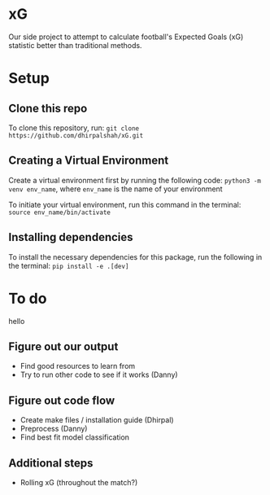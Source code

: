 # xG
Our side project to attempt to calculate football's Expected Goals (xG) statistic better than traditional methods.

# Setup

## Clone this repo
To clone this repository, run:
`git clone https://github.com/dhirpalshah/xG.git`

## Creating a Virtual Environment
Create a virtual environment first by running the following code:
`python3 -m venv env_name`, where `env_name` is the name of your environment

To initiate your virtual environment, run this command in the terminal:
`source env_name/bin/activate`

## Installing dependencies
To install the necessary dependencies for this package, run the following in the terminal:
`pip install -e .[dev]`

# To do
hello

## Figure out our output
- Find good resources to learn from
- Try to run other code to see if it works (Danny)

## Figure out code flow
- Create make files / installation guide (Dhirpal)
- Preprocess (Danny)
- Find best fit model classification

## Additional steps
- Rolling xG (throughout the match?)

